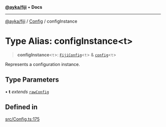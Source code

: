 [**@ayka/fiji**](../../../README.md) • **Docs**

***

[@ayka/fiji](../../../globals.md) / [Config](../README.md) / configInstance

# Type Alias: configInstance\<t\>

> **configInstance**\<`t`\>: [`FijiConfig`](../classes/FijiConfig.md)\<`t`\> & [`config`](../../Types/type-aliases/config.md)\<`t`\>

Represents a configuration instance.

## Type Parameters

• **t** *extends* [`rawConfig`](../../../type-aliases/rawConfig.md)

## Defined in

[src/Config.ts:175](https://github.com/AndreyMork/fiji/blob/144c0091223d6b00e7f3dad83fbdc3098be7f48c/src/Config.ts#L175)
